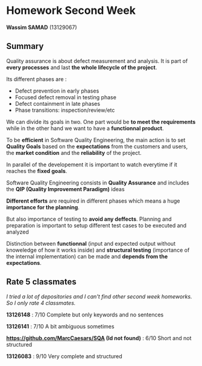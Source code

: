 # Homework Second Week

**Wassim SAMAD** (13129067)

## Summary


Quality assurance is about defect measurement and analysis. It is part of **every processes** and last **the whole lifecycle of the project**.

Its different phases are :

* Defect prevention in early phases
* Focused defect removal in testing phase
* Defect containment in late phases
* Phase transitions: inspection/review/etc



We can divide its goals in two. One part would be **to meet the requirements** while in the other hand we want to have a **functionnal product**.

To be **efficient** in Software Quality Engineering, the main action is to set **Quality Goals** based on the **expectations** from the customers and users, the **market condition** and the **reliability** of the project.

In parallel of the developement it is important to watch everytime if it reaches the **fixed goals**.

Software Quality Engineering consists in **Quality Assurance** and includes the **QIP (Quality Improvement Paradigm)** ideas

**Different efforts** are required in different phases which means a huge **importance for the planning**.

But also importance of testing to **avoid any deffects**. Planning and preparation is important to setup different test cases to be executed and analyzed

Distinction between **functionnal** (input and expected output without knoweledge of how it works inside) and **structural testing** (importance of the internal implementation) can be made and **depends from the expectations**.


## Rate 5 classmates

*I tried a lot of depositories and I can't find other second week homeworks. So I only rate 4 classmates.*

**13126148** : 7/10 Complete but only keywords and no sentences

**13126141** : 7/10 A bit ambiguous sometimes

**https://github.com/MarcCaesars/SQA (Id not found)** : 6/10 Short and not structured

**13126083** : 9/10 Very complete and structured




